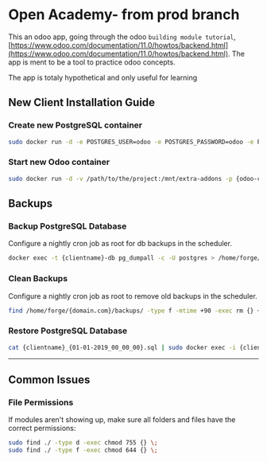 # Open Academy- from prod branch

This an odoo app, going through the odoo `building module tutorial`, [https://www.odoo.com/documentation/11.0/howtos/backend.html](https://www.odoo.com/documentation/11.0/howtos/backend.html).
The app is ment to be a tool to practice odoo concepts.

The app is totaly hypothetical and only useful for learning

## New Client Installation Guide

### Create new PostgreSQL container

```sh
sudo docker run -d -e POSTGRES_USER=odoo -e POSTGRES_PASSWORD=odoo -e POSTGRES_DB=postgres --name {clientname}-db postgres:10
```

### Start new Odoo container

```sh
sudo docker run -d -v /path/to/the/project:/mnt/extra-addons -p {odoo-container-port}:8069 --name {clientname}-odoo --link {clientname}-db:db -t odoo:11
```

## Backups

### Backup PostgreSQL Database

Configure a nightly cron job as root for db backups in the scheduler.

```sh
docker exec -t {clientname}-db pg_dumpall -c -U postgres > /home/forge/{domain.com}/backups/{clientname}_`date +%d-%m-%Y"_"%H_%M_%S`.sql
```

### Clean Backups
Configure a nightly cron job as root to remove old backups in the scheduler.

```sh
find /home/forge/{domain.com}/backups/ -type f -mtime +90 -exec rm {} +
```

### Restore PostgreSQL Database

```sh
cat {clientname}_{01-01-2019_00_00_00}.sql | sudo docker exec -i {clientname}-db psql -U postgres
```

---

## Common Issues

### File Permissions
If modules aren't showing up, make sure all folders and files have the correct permissions:
```sh
sudo find ./ -type d -exec chmod 755 {} \;
sudo find ./ -type f -exec chmod 644 {} \;
```
